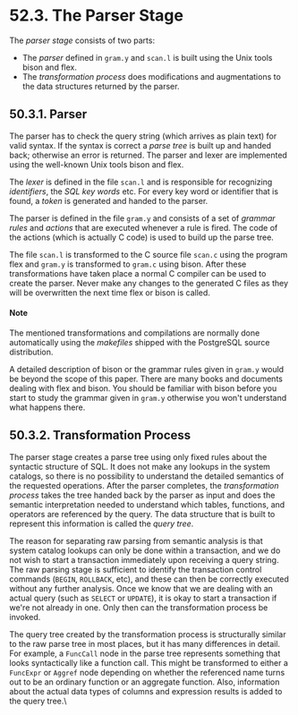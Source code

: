 # 52.3. The Parser Stage

The _parser stage_ consists of two parts:

* The _parser_ defined in `gram.y` and `scan.l` is built using the Unix tools bison and flex.
* The _transformation process_ does modifications and augmentations to the data structures returned by the parser.

## 50.3.1. Parser

The parser has to check the query string (which arrives as plain text) for valid syntax. If the syntax is correct a _parse tree_ is built up and handed back; otherwise an error is returned. The parser and lexer are implemented using the well-known Unix tools bison and flex.

The _lexer_ is defined in the file `scan.l` and is responsible for recognizing _identifiers_, the _SQL key words_ etc. For every key word or identifier that is found, a _token_ is generated and handed to the parser.

The parser is defined in the file `gram.y` and consists of a set of _grammar rules_ and _actions_ that are executed whenever a rule is fired. The code of the actions (which is actually C code) is used to build up the parse tree.

The file `scan.l` is transformed to the C source file `scan.c` using the program flex and `gram.y` is transformed to `gram.c` using bison. After these transformations have taken place a normal C compiler can be used to create the parser. Never make any changes to the generated C files as they will be overwritten the next time flex or bison is called.

#### Note

The mentioned transformations and compilations are normally done automatically using the _makefiles_ shipped with the PostgreSQL source distribution.

A detailed description of bison or the grammar rules given in `gram.y` would be beyond the scope of this paper. There are many books and documents dealing with flex and bison. You should be familiar with bison before you start to study the grammar given in `gram.y` otherwise you won't understand what happens there.

## 50.3.2. Transformation Process

The parser stage creates a parse tree using only fixed rules about the syntactic structure of SQL. It does not make any lookups in the system catalogs, so there is no possibility to understand the detailed semantics of the requested operations. After the parser completes, the _transformation process_ takes the tree handed back by the parser as input and does the semantic interpretation needed to understand which tables, functions, and operators are referenced by the query. The data structure that is built to represent this information is called the _query tree_.

The reason for separating raw parsing from semantic analysis is that system catalog lookups can only be done within a transaction, and we do not wish to start a transaction immediately upon receiving a query string. The raw parsing stage is sufficient to identify the transaction control commands (`BEGIN`, `ROLLBACK`, etc), and these can then be correctly executed without any further analysis. Once we know that we are dealing with an actual query (such as `SELECT` or `UPDATE`), it is okay to start a transaction if we're not already in one. Only then can the transformation process be invoked.

The query tree created by the transformation process is structurally similar to the raw parse tree in most places, but it has many differences in detail. For example, a `FuncCall` node in the parse tree represents something that looks syntactically like a function call. This might be transformed to either a `FuncExpr` or `Aggref` node depending on whether the referenced name turns out to be an ordinary function or an aggregate function. Also, information about the actual data types of columns and expression results is added to the query tree.\\
